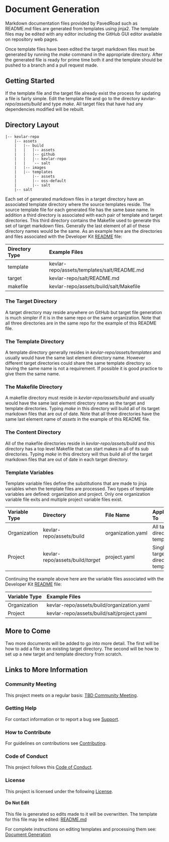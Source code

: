 # Document Generation

Markdown documentation files provided by PavedRoad such as README.md files are generated from templates using jinja2.
The template files may be edited with any editor including the GitHub GUI editor available on repository web pages.

Once template files have been edited the target markdown files must be generated by running the _make_ command in the appropriate directory.
After the generated file is ready for prime time both it and the template should be pushed to a branch and a pull request made.

## Getting Started

If the template file and the target file already exist the process for updating a file is fairly simple.
Edit the template file and go to the directory *kevlar-repo/assets/build* and type _make_.
All target files that have had any dependencies modified will be rebuilt.

## Directory Layout

    |-- kevlar-repo
        |-- assets
        |   |-- build
        |   |   |-- assets
        |   |   |-- github
        |   |   |-- kevlar-repo
        |   |   `-- salt
        |   |-- images
        |   |-- templates
        |       |-- assets
        |       |-- oss-default
        |       |-- salt
        |-- salt

Each set of generated markdown files in a target directory have an associated template directory where the source templates reside.
The source template file for each generated file has the same base name.
In addition a third directory is associated with each pair of template and target directories.
This third directory contains the Makefile used to generate this set of target markdown files.
Generally the last element of all of these directory names would be the same.
As an example here are the directories and files associated with the
Developer Kit [README](/salt/README.md) file:

|Directory Type|Example Files|
|:-|:-|
|template|kevlar-repo/assets/templates/salt/README.md|
|target|kevlar-repo/salt/README.md|
|makefile|kevlar-repo/assets/build/salt/Makefile|

### The Target Directory

A target directory may reside anywhere on GitHub but target file generation is much simpler if it is in the same repo or the same organization.
Note that all three directories are in the same repo for the example of this README file.

### The Template Directory

A template directory generally resides in *kevlar-repo/assets/templates* and usually would have the same last element directory name.
However different target directories could share the same template directory so having the same name is not a requirement.
If possible it is good practice to give them the same name.

### The Makefile Directory

A makefile directory must reside in *kevlar-repo/assets/build* and usually would have the same last element directory name as the target and template directories.
Typing _make_ in this directory will build all of its target markdown files that are out of date.
Note that all three directories have the same last element name of *assets* in the example of this README file.

### The Content Directory

All of the makefile directories reside in *kevlar-repo/assets/build* and this directory has a top level Makefile that can start makes in all of its sub directories.
Typing _make_ in this directory will thus build all of the target markdown files that are out of date in each target directory.

### Template Variables

Template variable files define the substitutions that are made to jinja
variables when the template files are processed.
Two types of template variables are defined: organization and project.
Only one organization variable file exits and multiple project variable files exist.

|Variable Type|Directory|File Name|Applies To|
|:-|:-|:-|:-|
|Organization|kevlar-repo/assets/build|organization.yaml|All target directory templates
|Project|kevlar-repo/assets/build/_target_|project.yaml|Single target directory templates

Continuing the example above here are the variable files associated with the
Developer Kit [README](/salt/README.md) file:

|Variable Type|Example Files|
|:-|:-|
|Organization|kevlar-repo/assets/build/organization.yaml|
|Project|kevlar-repo/assets/build/salt/project.yaml|

## More to Come

Two more documents will be added to go into more detail.
The first will be how to add a file to an existing target directory.
The second will be how to set up a new target and template directory from scratch.

## Links to More Information

### Community Meeting
This project meets on a regular basis: [TBD Community Meeting](https://zoom.us/j/7886774843).
### Getting Help
For contact information or to report a bug see [Support](/SUPPORT.md).
### How to Contribute
For guidelines on contributions see [Contributing](/CONTRIBUTING.md).
### Code of Conduct
This project follows this [Code of Conduct](/CODE_OF_CONDUCT.md).
### License
This project is licensed under the following [License](/LICENSE).
#### Do Not Edit
This file is generated so edits made to it will be overwritten.
The template for this file may be edited:
[README.md](/assets/templates/assets/README.md)

For complete instructions on editing templates and processing them see:
[Document Generation](/assets/README.md)
